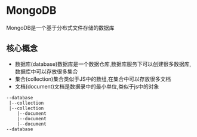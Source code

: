 # MongoDB
MongoDB是一个基于分布式文件存储的数据库

## 核心概念
- 数据库(database)数据库是一个数据仓库,数据库服务下可以创建很多数据库,数据库中可以存放很多集合
- 集合(collection)集合类似于JS中的数组,在集合中可以存放很多文档
- 文档(document)文档是数据录中的最小单位,类似于js中的对象

```
--database
 |--collection
 |--collection
    |--document
    |--document
    |--document
--database
```
